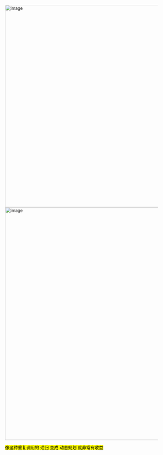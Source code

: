 
<img width="667" alt="image" src="https://github.com/zhenhaoshuai/SuanFaJinSai/assets/88430983/c6c28c09-22d1-4221-994b-8546d37f748c">



<img width="768" alt="image" src="https://github.com/zhenhaoshuai/SuanFaJinSai/assets/88430983/e7a1f42d-e16f-4322-b169-00ee3612e5f2">


<mark>像这种重复调用的 递归 变成 动态规划 就非常有收益</mark>

